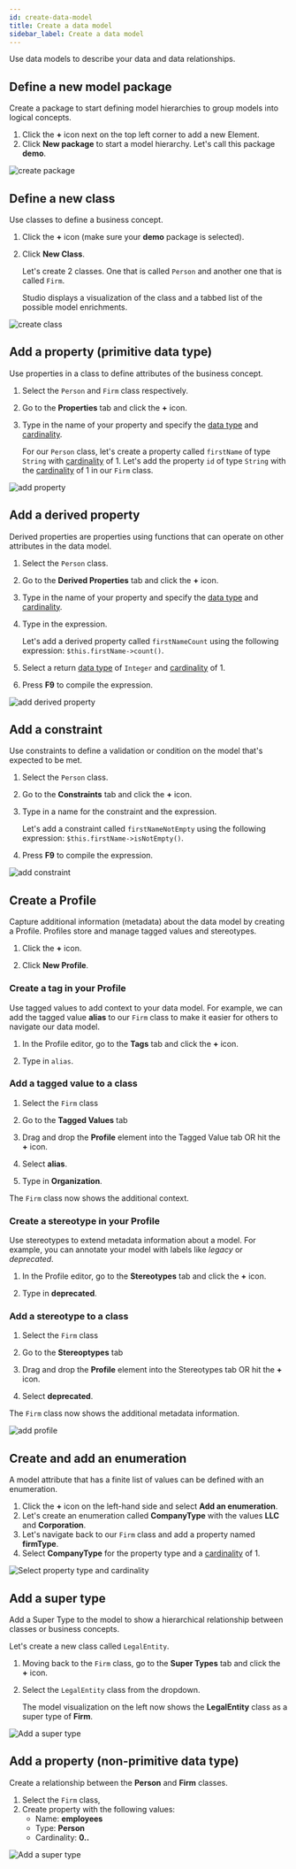 ```yaml
---
id: create-data-model
title: Create a data model
sidebar_label: Create a data model
---
```


Use data models to describe your data and data relationships.

## Define a new model package

Create a package to start defining model hierarchies to group models into logical concepts.

1. Click the **+** icon next on the top left corner to add a new Element.
2. Click **New package** to start a model hierarchy. Let's call this package **demo**.

![create package](../assets/create-hierarchy.gif)
## Define a new class

Use classes to define a business concept.

1. Click the **+** icon (make sure your **demo** package is selected).
2. Click **New Class**.

    Let's create 2 classes. One that is called `Person` and another one that is called `Firm`.

    Studio displays a visualization of the class and a tabbed list of the possible model enrichments.

![create class](../assets/create-class.gif)
## Add a property (primitive data type)

Use properties in a class to define attributes of the business concept.

1. Select the `Person` and `Firm` class respectively.
2. Go to the **Properties** tab and click the **+** icon.
3. Type in the name of your property and specify the [data type](../language/legend-language.md#primitive-types) and [cardinality](../language/legend-language.md#class).

    For our `Person` class, let's create a property called `firstName` of type `String` with [cardinality](../language/legend-language.md#class) of 1. Let's add the property `id` of type `String` with the [cardinality](../language/legend-language.md#class) of 1 in our `Firm` class.

![add property](../assets/add-property.gif)
## Add a derived property

Derived properties are properties using functions that can operate on other attributes in the data model.

1. Select the `Person` class.
2. Go to the **Derived Properties** tab and click the **+** icon.
3. Type in the name of your property and specify the [data type](../language/legend-language.md#primitive-types) and [cardinality](../language/legend-language.md#class).
4. Type in the expression.

    Let's add a derived property called `firstNameCount` using the following expression: `$this.firstName->count()`.

4. Select a return [data type](../language/legend-language.md#primitive-types) of `Integer` and [cardinality](../language/legend-language.md#class) of 1.
5. Press **F9** to compile the expression.

![add derived property](../assets/add-derived-property2.gif)

## Add a constraint

Use constraints to define a validation or condition on the model that's expected to be met.

1. Select the `Person` class.
2. Go to the **Constraints** tab and click the **+** icon.
3. Type in a name for the constraint and the expression.  

    Let's add a constraint called `firstNameNotEmpty` using the following expression: `$this.firstName->isNotEmpty()`.

3. Press **F9** to compile the expression.

![add constraint](../assets/add-constraint2.gif)

## Create a Profile

Capture additional information (metadata) about the data model by creating a Profile. Profiles store and manage tagged values and stereotypes.

1. Click the **+** icon.

2. Click **New Profile**.
### Create a tag in your Profile

Use tagged values to add context to your data model. For example, we can add the tagged value **alias** to our `Firm` class to make it easier for others to navigate our data model.

1. In the Profile editor, go to the **Tags** tab and click the **+** icon.

2. Type in `alias`.

### Add a tagged value to a class

1. Select the `Firm` class

2. Go to the **Tagged Values** tab

3. Drag and drop the **Profile** element into the Tagged Value tab OR hit the **+** icon.

4. Select **alias**.

5. Type in **Organization**.

The `Firm` class now shows the additional context.

### Create a stereotype in your Profile

Use stereotypes to extend metadata information about a model. For example, you can annotate your model with labels like *legacy* or *deprecated*.

1. In the Profile editor, go to the **Stereotypes** tab and click the **+** icon.

2. Type in **deprecated**.

### Add a stereotype to a class

1. Select the `Firm` class

2. Go to the **Stereoptypes** tab

3. Drag and drop the **Profile** element into the Stereotypes tab OR hit the **+** icon.

4. Select **deprecated**.

The `Firm` class now shows the additional metadata information.

![add profile](../assets/create-a-profile.gif)

## Create and add an enumeration

A model attribute that has a finite list of values can be defined with an enumeration.

1. Click the **+** icon on the left-hand side and select **Add an enumeration**.
2. Let's create an enumeration called **CompanyType** with the values **LLC** and **Corporation**.
3. Let's navigate back to our `Firm` class and add a property named **firmType**.
4. Select **CompanyType** for the property type and a [cardinality](../language/legend-language.md#class) of 1.

![Select property type and cardinality](../assets/add-enum.gif)

## Add a super type

Add a Super Type to the model to show a hierarchical relationship between classes or business concepts. 

Let's create a new class called `LegalEntity`. 

1. Moving back to the `Firm` class, go to the **Super Types** tab and click the **+** icon.
2. Select the `LegalEntity` class from the dropdown.

    The model visualization on the left now shows the **LegalEntity** class as a super type of **Firm**.

![Add a super type](../assets/add-super-type.gif)

## Add a property (non-primitive data type)

Create a relationship between the **Person** and **Firm** classes.

1. Select the `Firm` class, 
2. Create property with the following values:
    - Name: **employees**
    - Type: **Person**
    - Cardinality: **0..**

![Add a super type](../assets/add-non-primitive-data-type.gif)